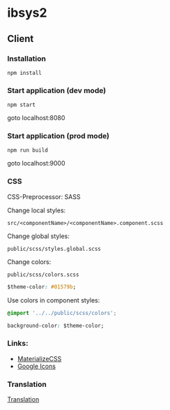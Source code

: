 # ibsys2

## Client

### Installation
```
npm install
```

### Start application (dev mode)
```
npm start
```
goto localhost:8080

### Start application (prod mode)
```
npm run build
```
goto localhost:9000


### CSS
CSS-Preprocessor: SASS

Change local styles:
```
src/<componentName>/<componentName>.component.scss
```

Change global styles:
```
public/scss/styles.global.scss
```

Change colors:
```
public/scss/colors.scss
```
```css
$theme-color: #01579b;
```

Use colors in component styles:
```css
@import '../../public/scss/colors';

background-color: $theme-color;
```


### Links:
- [MaterializeCSS](http://materializecss.com/)
- [Google Icons](https://design.google.com/icons/)

### Translation
[Translation](https://github.com/ocombe/ng2-translate)